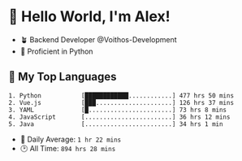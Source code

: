 # 👋 Hello World, I'm Alex!

- 🪴 Backend Developer @Voithos-Development
- 🐍 Proficient in Python

## 💚 My Top Languages
```
1. Python           [████████████............] 477 hrs 50 mins
2. Vue.js           [███.....................] 126 hrs 37 mins
3. YAML             [█.......................] 73 hrs 8 mins
4. JavaScript       [........................] 36 hrs 12 mins
5. Java             [........................] 34 hrs 1 min
```
- 💪 Daily Average: `1 hr 22 mins`
- 🕑 All Time: `894 hrs 28 mins`